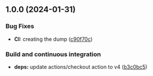 ## 1.0.0 (2024-01-31)


### Bug Fixes

* **CI:** creating the dump ([c90f70c](https://github.com/w4bo/watering-dataset/commit/c90f70cbd04c354e54623ec03ebf746da199063a))


### Build and continuous integration

* **deps:** update actions/checkout action to v4 ([b3c0bc5](https://github.com/w4bo/watering-dataset/commit/b3c0bc58f4abc0b02176b611c8d1d629eaa806ec))
